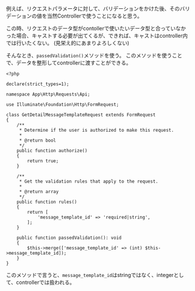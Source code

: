 例えば、リクエストパラメータに対して、バリデーションをかけた後、そのバリデーションの値を当然Controllerで使うことになると思う。

この時、リクエストのデータ型がcontollerで使いたいデータ型と合っていなかった場合、キャストする必要が出てくるが、できれば、キャストはcontroller内では行いたくない。
(見栄え的にあまりよろしくない)


そんなとき、```passedValidation()```メソッドを使う。
このメソッドを使うことで、データを整形してcontrollerに渡すことができる。

```
<?php

declare(strict_types=1);

namespace App\Http\Requests\Api;

use Illuminate\Foundation\Http\FormRequest;

class GetDetailMessageTemplateRequest extends FormRequest
{
    /**
     * Determine if the user is authorized to make this request.
     *
     * @return bool
     */
    public function authorize()
    {
        return true;
    }

    /**
     * Get the validation rules that apply to the request.
     *
     * @return array
     */
    public function rules()
    {
        return [
            'message_template_id' => 'required|string',
        ];
    }

    public function passedValidation(): void
    {
        $this->merge(['message_template_id' => (int) $this->message_template_id]);
    }
}

```

このメソッドで言うと、```message_template_id```はstringではなく、integerとして、controllerでは扱われる。
